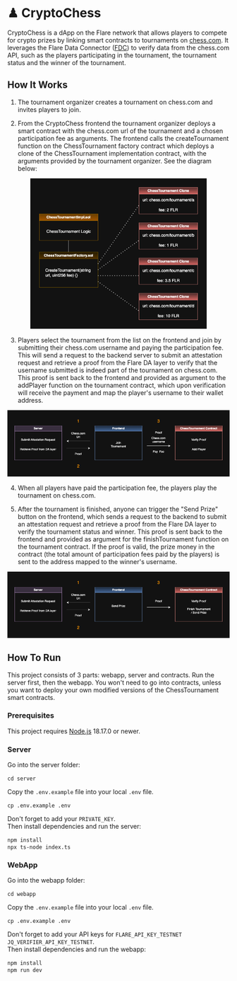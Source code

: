 # ♟ CryptoChess
CryptoChess is a dApp on the Flare network that allows players to compete for crypto prizes by linking smart contracts to tournaments on <a href="https://chess.com" target="_blank">chess.com</a>. It leverages the Flare Data Connector (<a href="https://dev.flare.network/fdc/overview">FDC</a>) to verify data from the chess.com API, such as the players participating in the tournament, the tournament status and the winner of the tournament.

## How It Works
1. The tournament organizer creates a tournament on chess.com and invites players to join.

2. From the CryptoChess frontend the tournament organizer deploys a smart contract with the chess.com url of the tournament and a chosen participation fee as arguments. The frontend calls the createTournament function on the ChessTournament factory contract which deploys a clone of the ChessTournament implementation contract, with the arguments provided by the tournament organizer. See the diagram below:


<div align="center">
<img src="images/contract-diagram.png" alt="Contract Diagram" width="400"/>
</div>


3. Players select the tournament from the list on the frontend and join by submitting their chess.com username and paying the participation fee. This will send a request to the backend server to submit an attestation request and retrieve a proof from the Flare DA layer to verify that the username submitted is indeed part of the tournament on chess.com. This proof is sent back to the frontend and provided as argument to the addPlayer function on the tournament contract, which upon verification will receive the payment and map the player's username to their wallet address.

<div align="center">
<img src="images/add-player-flow.png" alt="Add player Flow" width="700"/>
</div>

4. When all players have paid the participation fee, the players play the tournament on chess.com.

5. After the tournament is finished, anyone can trigger the "Send Prize" button on the frontend, which sends a request to the backend to submit an attestation request and retrieve a proof from the Flare DA layer to verify the tournament status and winner. This proof is sent back to the frontend and provided as argument for the finishTournament function on the tournament contract. If the proof is valid, the prize money in the contract (the total amount of participation fees paid by the players) is sent to the address mapped to the winner's username.

<div align="center">
<img src="images/send-prize-flow.png" alt="Add player Flow" width="700"/>
</div>

## How To Run
This project consists of 3 parts: webapp, server and contracts. Run the server first, then the webapp. You won't need to go into contracts, unless you want to deploy your own modified versions of the ChessTournament smart contracts.

### Prerequisites
This project requires <a href="https://nodejs.org" target="_blank">Node.js</a> 18.17.0 or newer.

### Server
Go into the server folder:
```
cd server
```
Copy the `.env.example` file into your local `.env` file. 
```
cp .env.example .env
```
Don't forget to add your `PRIVATE_KEY`.<br>
Then install dependencies and run the server:
```
npm install
npx ts-node index.ts
```
### WebApp
Go into the webapp folder:
```
cd webapp
```
Copy the `.env.example` file into your local `.env` file.
```
cp .env.example .env
```
Don't forget to add your API keys for `FLARE_API_KEY_TESTNET` `JQ_VERIFIER_API_KEY_TESTNET`.<br> 
Then install dependencies and run the webapp:
```
npm install
npm run dev
```
